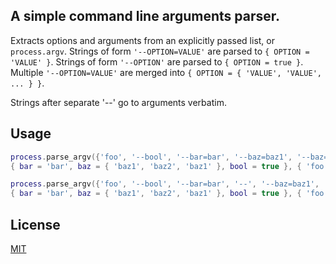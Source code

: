 A simple command line arguments parser.
----

Extracts options and arguments from an explicitly passed list, or `process.argv`.
Strings of form `'--OPTION=VALUE'` are parsed to `{ OPTION = 'VALUE' }`.
Strings of form `'--OPTION'` are parsed to `{ OPTION = true }`.
Multiple `'--OPTION=VALUE'` are merged into `{ OPTION = { 'VALUE', 'VALUE', ... } }`.

Strings after separate '--' go to arguments verbatim.

Usage
----

```lua
process.parse_argv({'foo', '--bool', '--bar=bar', '--baz=baz1', '--baz=baz2', '--baz=baz2'})
{ bar = 'bar', baz = { 'baz1', 'baz2', 'baz1' }, bool = true }, { 'foo' }

process.parse_argv({'foo', '--bool', '--bar=bar', '--', '--baz=baz1', '--baz=baz2', '--baz=baz2'})
{ bar = 'bar', baz = { 'baz1', 'baz2', 'baz1' }, bool = true }, { 'foo' }
```

License
-------

[MIT](cmdline/license.txt)
